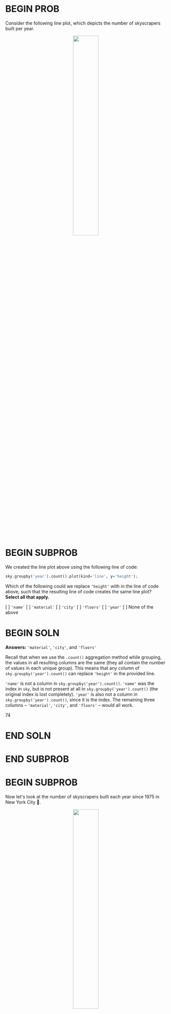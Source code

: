 # BEGIN PROB

Consider the following line plot, which depicts the number of skyscrapers built per year.

<center><img src='../assets/images/wi22-midterm/sky-per-year.png' width=40%></center>

# BEGIN SUBPROB

We created the line plot above using the following line of code: 

```py
sky.groupby('year').count().plot(kind='line', y='height');
```

Which of the following could we replace `'height'` with in the line of code above, such that the resulting line of code creates the same line plot? **Select all that apply.**

[ ] `'name'`
[ ] `'material'`
[ ] `'city'`
[ ] `'floors'`
[ ] `'year'`
[ ] None of the above

# BEGIN SOLN

**Answers:** `'material'`, `'city'`, and `'floors'`

Recall that when we use the `.count()` aggregation method while grouping, the values in all resulting columns are the same (they all contain the number of values in each unique group). This means that any column of `sky.groupby('year').count()` can replace `'height'` in the provided line.

`'name'` is not a column in `sky.groupby('year').count()`. `'name'` was the index in `sky`, but is not present at all in `sky.groupby('year').count()` (the original index is lost completely). `'year'` is also not a column in `sky.groupby('year').count()`, since it is the index. The remaining three columns – `'material'`, `'city'`, and `'floors'` – would all work.

<average>74</average>

# END SOLN

# END SUBPROB

# BEGIN SUBPROB

Now let's look at the number of skyscrapers built each year since 1975 in New York City 🗽.

<center><img src='../assets/images/wi22-midterm/ny-per-year.png' width=40%></center>

Which of the following is a valid conclusion we can make using this graph alone?

( ) No city in the dataset had more skyscrapers built in 2015 than New York City.
( ) The decrease in the number of skyscrapers built in 2012 over previous years was due to the 2008 economic recession, and the reason the decrease is seen in 2012 rather than 2008 is because skyscrapers usually take 4 years to be built.
( ) The decrease in the number of skyscrapers built in 2012 over previous years was due to something other than the 2008 economic recession.
( ) The COVID-19 pandemic is the reason that so few skyscrapers were built in 2020.
( ) None of the above.

# BEGIN SOLN

**Answer:** None of the above.

Let's look at each answer choice.

- "No city in the dataset had more skyscrapers built in 2015 than New York City." is not necessarily true, because the graph provided only shows information for New York City. For all we know, 10000 skyscrapers were built in San Diego in 2015.
- "The decrease in the number of skyscrapers built in 2012 over previous years was due to the 2008 economic recession, and the reason the decrease is seen in 2012 rather than 2008 is because skyscrapers usually take 4 years to be built." is not necessarily true, and we have no information that suggests that it is.
- "The decrease in the number of skyscrapers built in 2012 over previous years was due to something other than the 2008 economic recession." is also not necessarily true – it _could_ be the case that the recession was the reason, but the graph doesn't tell us whether or not it is.
- "The COVID-19 pandemic is the reason that so few skyscrapers were built in 2020.", for similar reasons, is also not necessarily true.

**Tip:** This is a typical "cause-and-effect" problem that you'll see in DSC 10 exams quite often. In order to establish that some treatment had an effect, we need to run a randomized controlled trial, or have some other guarantee that there is no difference between the naturally-observed control and treatment groups.

<average>90</average>

# END SOLN

# END SUBPROB

# BEGIN SUBPROB

In which of the following scenarios would it make sense to draw a overlaid histogram?

( ) To visualize the number of skyscrapers of each material type, separately for New York City and Chicago.
( ) To visualize the distribution of the number of floors per skyscraper, separately for New York City and Chicago.
( ) To visualize the average height of skyscrapers built per year, separately for New York City and Chicago.
( ) To visualize the relationship between the number of floors and height for all skyscrapers.

# BEGIN SOLN

**Answer:** To visualize the distribution of the number of floors per skyscraper, separately for New York City and Chicago.

Recall, we use a histogram to visualize the distribution of a numerical variable. Here, we have a numerical variable (number of floors) that is split across two categories (New York City and Chicago), so we need to draw two histograms, or an overlaid histogram.

In the three incorrect answer choices, another visualization type is more appropriate. Given the descriptions here, see if you can draw what each of these three visualizations should look like.

- To visualize the number of skyscrapers of each material type, separately for New York City and Chicago, we'd need to draw an overlaid bar chart. For each material type, there would be two bars – one for New York City, and one for Chicago. The length of each bar would correspond to the number of skyscrapers of that material type in that city. We could color the New York City and Chicago bars in different colors.
- To visualize the average height of skyscrapers built per year, separately for New York City and Chicago, we'd need to draw an overlaid line chart. There would be two lines, one for New York City and one for Chicago (this would look similar to the plot in the previous subpart, but with another line).
- To visualize the relationship between the number of floors and height for all skyscrapers, we'd need to draw a scatter plot. This is because scatter plots are the correct tool to use to visualize the relationship between two numerical variables, and both "number of floors" and "height" are numerical variables.

<average>62</average>

# END SOLN

# END SUBPROB

# END PROB
